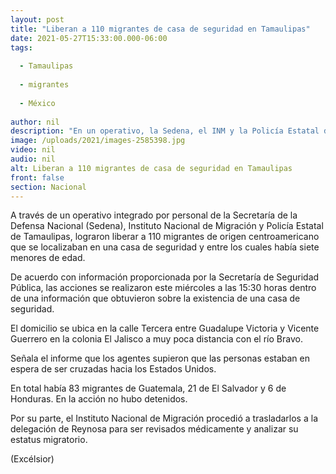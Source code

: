 ```yaml
---
layout: post
title: "Liberan a 110 migrantes de casa de seguridad en Tamaulipas"
date: 2021-05-27T15:33:00.000-06:00
tags:
  
  - Tamaulipas
  
  - migrantes
  
  - México
  
author: nil
description: "En un operativo, la Sedena, el INM y la Policía Estatal de Tamaulipas, lograron liberar a 110 migrantes de origen centroamericano que se localizaban en una casa de seguridad"
image: /uploads/2021/images-2585398.jpg
video: nil
audio: nil
alt: Liberan a 110 migrantes de casa de seguridad en Tamaulipas
front: false
section: Nacional
---
```


A través de un operativo integrado por personal de la Secretaría de la Defensa Nacional (Sedena), Instituto Nacional de Migración y Policía Estatal de Tamaulipas, lograron liberar a 110 migrantes de origen centroamericano que se localizaban en una casa de seguridad y entre los cuales había siete menores de edad.

De acuerdo con información proporcionada por la Secretaría de Seguridad Pública, las acciones se realizaron este miércoles a las 15:30 horas dentro de una información que obtuvieron sobre la existencia de una casa de seguridad.

El domicilio se ubica en la calle Tercera entre Guadalupe Victoria y Vicente Guerrero en la colonia El Jalisco a muy poca distancia con el río Bravo.

Señala el informe que los agentes supieron que las personas estaban en espera de ser cruzadas hacia los Estados Unidos.

En total había 83 migrantes de Guatemala, 21 de El Salvador y 6 de Honduras. En la acción no hubo detenidos.

Por su parte, el Instituto Nacional de Migración procedió a trasladarlos a la delegación de Reynosa para ser revisados médicamente y analizar su estatus migratorio.

(Excélsior)